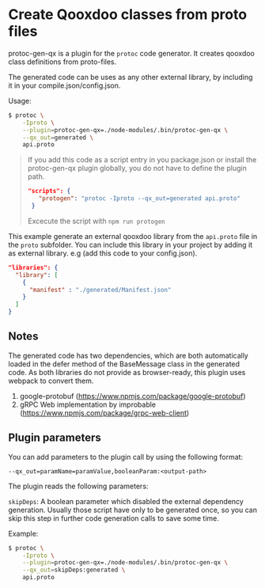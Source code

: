 # Create Qooxdoo classes from proto files

protoc-gen-qx is a plugin for the `protoc` code generator. It creates
qooxdoo class definitions from proto-files.

The generated code can be uses as any other external library, by including
it in your compile.json/config.json.

Usage:

```sh
$ protoc \
    -Iproto \
    --plugin=protoc-gen-qx=./node-modules/.bin/protoc-gen-qx \
    --qx_out=generated \
    api.proto
```

> If you add this code as a script entry in you package.json or install the protoc-gen-qx
> plugin globally, you do not have to define the plugin path.
> ```json
> "scripts": {
>    "protogen": "protoc -Iproto --qx_out=generated api.proto"
>  }
>```
> Excecute the script with `npm run protogen`


This example generate an external qooxdoo library from the `api.proto`
file in the `proto` subfolder. You can include this library in your
project by adding it as external library. e.g (add this code to your
config.json).

```json
"libraries": {
  "library": [
    {
      "manifest" : "./generated/Manifest.json"
    }
  ]
}
```

## Notes

The generated code has two dependencies, which are both automatically loaded in the defer method
of the BaseMessage class in the generated code. As both libraries do not provide as browser-ready,
this plugin uses webpack to convert them.

1. google-protobuf (https://www.npmjs.com/package/google-protobuf)
2. gRPC Web implementation by improbable (https://www.npmjs.com/package/grpc-web-client)

## Plugin parameters

You can add parameters to the plugin call by using the following format:

`--qx_out=paramName=paramValue,booleanParam:<output-path>`

The plugin reads the following parameters:

`skipDeps`:
A boolean parameter which disabled the external dependency generation.
Usually those script have only to be generated once, so you can skip
this step in further code generation calls to save some time.

Example:
```sh
$ protoc \
    -Iproto \
    --plugin=protoc-gen-qx=./node-modules/.bin/protoc-gen-qx \
    --qx_out=skipDeps:generated \
    api.proto
```